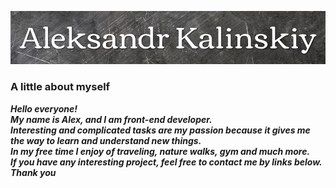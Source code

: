 [![Header](https://github.com/Kalinskiy/kalinskiy/blob/main/assets/header.png)]()

### A little about myself

***Hello everyone!<br/>  My name is Alex, and I am front-end developer.<br/> 
Interesting and complicated tasks are my passion because it gives me the way to learn and understand new things.<br/>
 In my free time I enjoy of traveling, nature walks, gym and much more. <br/>
 If you have any interesting project, feel free to contact me by links below.
Thank you***
